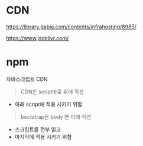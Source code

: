# CDN

https://library.gabia.com/contents/infrahosting/8985/

https://www.jsdelivr.com/





# npm

자바스크립트 CDN



> CDN은 script바로 위에 작성

- 아래 script에 적용 시키기 위함



> bootstrap은 body 맨 아래 작성

- 스크립트를 전부 읽고
- 마지막에 적용 시키기 위함